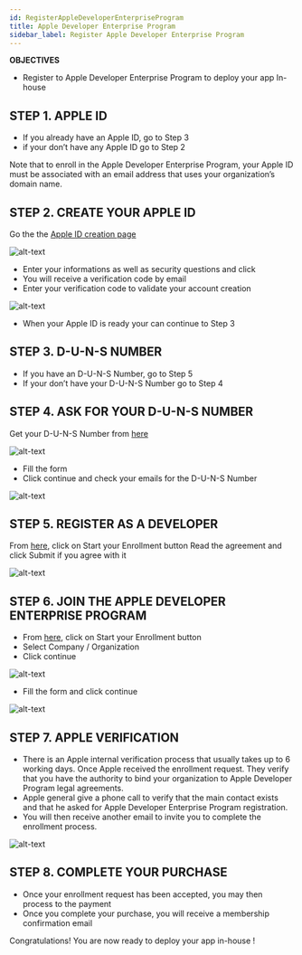 ```yaml
---
id: RegisterAppleDeveloperEnterpriseProgram
title: Apple Developer Enterprise Program
sidebar_label: Register Apple Developer Enterprise Program
---
```



<div class = "objectives">
<b>OBJECTIVES</b>

* Register to Apple Developer Enterprise Program to deploy your app In-house
</div>

## STEP 1. APPLE ID

* If you already have an Apple ID, go to Step 3
* if your don’t have any Apple ID go to Step 2

Note that to enroll in the Apple Developer Enterprise Program, your Apple ID must be associated with an email address that uses your organization’s domain name.

## STEP 2. CREATE YOUR APPLE ID

Go the the [Apple ID creation page](https://appleid.apple.com/)

![alt-text](assets/DeployInHouse/Apple-ID-Creation-Page-4D-for-iOS.png)

* Enter your informations as well as security questions and click
* You will receive a verification code by email
* Enter your verification code to validate your account creation

![alt-text](assets/DeployInHouse/Register-developer-program-4D-for-iOS.png)

* When your Apple ID is ready your can continue to Step 3

## STEP 3. D-U-N-S NUMBER

* If you have an D-U-N-S Number, go to Step 5
* If your don’t have your D-U-N-S Number go to Step 4

## STEP 4. ASK FOR YOUR D-U-N-S NUMBER

Get your D-U-N-S Number from [here](https://developer.apple.com/enroll/duns-lookup/#/search)

![alt-text](assets/DeployInHouse/DUNS-Number-Organization-4D-for-iOS.png)

* Fill the form
* Click continue and check your emails for the D-U-N-S Number

![alt-text](assets/DeployInHouse/DUNS-Number-Apple-Mail_4D-for-iOS.png)

## STEP 5. REGISTER AS A DEVELOPER

From [here](https://developer.apple.com/programs/enterprise/enroll/), click on Start your Enrollment button Read the agreement and click Submit if you agree with it

![alt-text](assets/DeployInHouse/Register-developer-4D-for-iOS.png)

## STEP 6. JOIN THE APPLE DEVELOPER ENTERPRISE PROGRAM

* From [here](https://developer.apple.com/enroll/enterprise/), click on Start your Enrollment button
* Select Company / Organization
* Click continue

![alt-text](assets/DeployInHouse/Apple-Developer-Enterprise-Program-4D-for-iOS.png)

* Fill the form and click continue

![alt-text](assets/DeployInHouse/Apple-Developer-Enterprise-Program-Enrollment-4D-for-iOS.png)

## STEP 7. APPLE VERIFICATION

* There is an Apple internal verification process that usually takes up to 6 working days. Once Apple received the enrollment request. They verify that you have the authority to bind your organization to Apple Developer Program legal agreements.
* Apple general give a phone call to verify that the main contact exists and that he asked for Apple Developer Enterprise Program registration.
* You will then receive another email to invite you to complete the enrollment process.

![alt-text](assets/DeployInHouse/Confirmation-email-Organisations-4D-for-iOS.png)

## STEP 8. COMPLETE YOUR PURCHASE

* Once your enrollment request has been accepted, you may then process to the payment
* Once you complete your purchase, you will receive a membership confirmation email

Congratulations! You are now ready to deploy your app in-house !